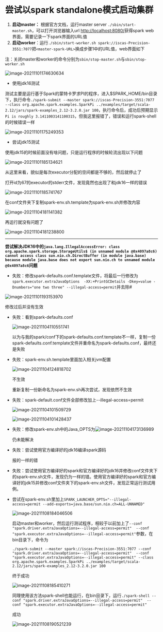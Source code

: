# 尝试以spark standalone模式启动集群

1. **启动master：** 根据官方文档，运行master server `./sbin/start-master.sh`，可以打开浏览器输入url <http://localhost:8080/>获得spark web界面，需要记录一下spark界面的URL值
2. **启动worker**：运行`./sbin/start-worker.sh spark://iscas-Precision-3551:7077`把`<master-spark-URL>`换成步骤1中的URL值，web界面如下

注：关闭master和worker的命令分别为`sbin/stop-master.sh`与`sbin/stop-worker.sh`

![image-20211101174630634](https://raw.githubusercontent.com/liang636600/cloudImg/master/images/image-20211101174630634.png)

- 使用jdk16测试

​        测试主要是运行基于Spark的蒙特卡罗求PI的程序，进入$SPARK_HOME/bin目录下，执行命令`./spark-submit --master spark://iscas-Precision-3551:7077 --class org.apache.spark.examples.SparkPi ../examples/target/scala-2.12/jars/spark-examples_2.12-3.2.0.jar 100`，执行命令后，成功后预期显示`Pi is roughly 3.1411003141100315`，但我这里报错了，错误和运行spark-shell的时候错误一样

![image-20211101175249353](https://raw.githubusercontent.com/liang636600/cloudImg/master/images/image-20211101175249353.png)

- 尝试jdk15测试

​       使用jdk15的时候前面没有啥问题，只是运行程序的时候轮流出现以下问题

![image-20211101185134621](https://raw.githubusercontent.com/liang636600/cloudImg/master/images/image-20211101185134621.png)

从这里来看，貌似是每次executor分配的空间都是不够的，然后就停止了

打开id为67的executor的stderr文件，发现竟然也出现了和jdk16一样的错误

![image-20211101185741767](https://raw.githubusercontent.com/liang636600/cloudImg/master/images/image-20211101185741767.png)

在conf文件夹下复制spark-env.sh.template为spark-env.sh并修改内容

![image-20211104181141382](https://raw.githubusercontent.com/liang636600/cloudImg/master/images/image-20211104181141382.png)

再运行就没有问题了

![image-20211104181238800](https://raw.githubusercontent.com/liang636600/cloudImg/master/images/image-20211104181238800.png)

---

**尝试解决JDK16中的`java.lang.IllegalAccessError: class org.apache.spark.storage.StorageUtils$ (in unnamed module @0x4097a8c6) cannot access class sun.nio.ch.DirectBuffer (in module java.base) because module java.base does not export sun.nio.ch to unnamed module @0x4097a8c6`问题**

* 失败：修改spark-defaults.conf.template文件，将最后一行修改为`spark.executor.extraJavaOptions  -XX:+PrintGCDetails -Dkey=value -Dnumbers="one two three" --illegal-access=permit`并去除#

![image-20211101193153970](https://raw.githubusercontent.com/liang636600/cloudImg/master/images/image-20211101193153970.png)

修改过后并没有生效

* 失败：看到spark-defaults.conf

  ![image-20211104110551741](https://raw.githubusercontent.com/liang636600/cloudImg/master/images/image-20211104110551741.png)

  以为与我的spark/conf下的spark-defaults.conf.template不一样，复制一份spark-defaults.conf.template文件并重命名为spark-defaults.conf，最终还是失败


* 失败：spark-env.sh.template里面加入相关jvm配置

  ![image-20211104124818702](https://raw.githubusercontent.com/liang636600/cloudImg/master/images/image-20211104124818702.png)

  不生效

  重新复制一份新命名为spark-env.sh再次尝试，发现依然不生效

* 失败：spark-default.conf文件全部修改加上--illegal-access=permit

  ![image-20211104101509729](https://raw.githubusercontent.com/liang636600/cloudImg/master/images/image-20211104101509729.png)

  ![image-20211104101428437](https://raw.githubusercontent.com/liang636600/cloudImg/master/images/image-20211104101428437.png)

* 失败：修改spark-env.sh中的Java_OPTS为![image-20211104173136989](https://raw.githubusercontent.com/liang636600/cloudImg/master/images/image-20211104173136989.png)

  仍未能解决

* 失败：尝试使用官方编译好的jdk16编译spark源码

  报的一样的错

* 失败：尝试使用官方编译好的spark和官方编译好的jdk16并修改conf文件夹下的spark-env.sh文件，发现仍为一样的错。使用官方编译好的spark和官方编译好的jdk15并修改conf文件夹下的spark-env.sh文件，发现正常运行测试用例。

* 尝试在spark-env.sh里加上`SPARK_LAUNCHER_OPTS="--illegal-access=permit --add-exports=java.base/sun.nio.ch=ALL-UNNAMED"`

  ![image-20211108184046506](https://raw.githubusercontent.com/liang636600/cloudImg/master/images/image-20211108184046506.png)
  
  启动master和worker，然后运行测试程序，相较于以前加上了`--conf "spark.driver.extraJavaOptions=--illegal-access=permit"  --conf "spark.executor.extraJavaOptions=--illegal-access=permit"`参数，在bin目录下，命令为
  
  `./spark-submit --master spark://iscas-Precision-3551:7077 --conf "spark.driver.extraJavaOptions=--illegal-access=permit"  --conf "spark.executor.extraJavaOptions=--illegal-access=permit" --class org.apache.spark.examples.SparkPi ../examples/target/scala-2.12/jars/spark-examples_2.12-3.2.0.jar 100`
  
  终于成功
  
  ![image-20211108185410271](https://raw.githubusercontent.com/liang636600/cloudImg/master/images/image-20211108185410271.png)
  
  
  
  同理使用该方法spark-shell也能运行，在bin目录下，运行`./spark-shell --conf "spark.driver.extraJavaOptions=--illegal-access=permit"  --conf "spark.executor.extraJavaOptions=--illegal-access=permit"`
  
  成功
  
  ![image-20211108190521239](https://raw.githubusercontent.com/liang636600/cloudImg/master/images/image-20211108190521239.png)
  
  
  
  